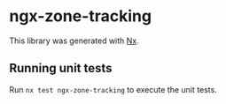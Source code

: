 # ngx-zone-tracking

This library was generated with [Nx](https://nx.dev).

## Running unit tests

Run `nx test ngx-zone-tracking` to execute the unit tests.
